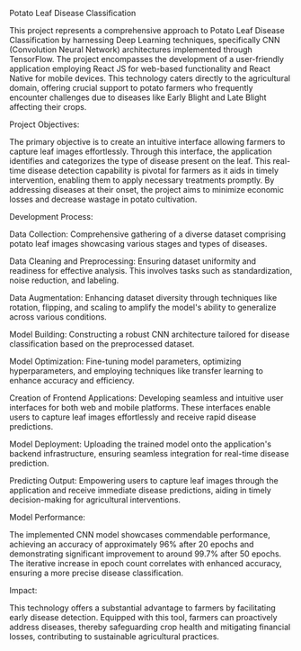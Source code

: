 Potato Leaf Disease Classification

This project represents a comprehensive approach to Potato Leaf Disease Classification by harnessing Deep Learning techniques, specifically CNN (Convolution Neural Network) architectures implemented through TensorFlow. The project encompasses the development of a user-friendly application employing React JS for web-based functionality and React Native for mobile devices. This technology caters directly to the agricultural domain, offering crucial support to potato farmers who frequently encounter challenges due to diseases like Early Blight and Late Blight affecting their crops.

Project Objectives:

The primary objective is to create an intuitive interface allowing farmers to capture leaf images effortlessly. Through this interface, the application identifies and categorizes the type of disease present on the leaf. This real-time disease detection capability is pivotal for farmers as it aids in timely intervention, enabling them to apply necessary treatments promptly. By addressing diseases at their onset, the project aims to minimize economic losses and decrease wastage in potato cultivation.

Development Process:

Data Collection: Comprehensive gathering of a diverse dataset comprising potato leaf images showcasing various stages and types of diseases.

Data Cleaning and Preprocessing: Ensuring dataset uniformity and readiness for effective analysis. This involves tasks such as standardization, noise reduction, and labeling.

Data Augmentation: Enhancing dataset diversity through techniques like rotation, flipping, and scaling to amplify the model's ability to generalize across various conditions.

Model Building: Constructing a robust CNN architecture tailored for disease classification based on the preprocessed dataset.

Model Optimization: Fine-tuning model parameters, optimizing hyperparameters, and employing techniques like transfer learning to enhance accuracy and efficiency.

Creation of Frontend Applications: Developing seamless and intuitive user interfaces for both web and mobile platforms. These interfaces enable users to capture leaf images effortlessly and receive rapid disease predictions.

Model Deployment: Uploading the trained model onto the application's backend infrastructure, ensuring seamless integration for real-time disease prediction.

Predicting Output: Empowering users to capture leaf images through the application and receive immediate disease predictions, aiding in timely decision-making for agricultural interventions.

Model Performance:

The implemented CNN model showcases commendable performance, achieving an accuracy of approximately 96% after 20 epochs and demonstrating significant improvement to around 99.7% after 50 epochs. The iterative increase in epoch count correlates with enhanced accuracy, ensuring a more precise disease classification.

Impact:

This technology offers a substantial advantage to farmers by facilitating early disease detection. Equipped with this tool, farmers can proactively address diseases, thereby safeguarding crop health and mitigating financial losses, contributing to sustainable agricultural practices.
